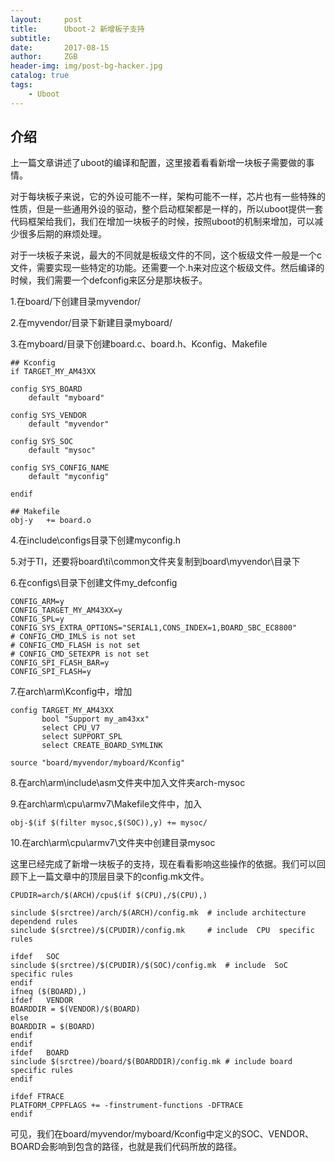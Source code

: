 ```yaml
---
layout:     post
title:      Uboot-2 新增板子支持
subtitle:   
date:       2017-08-15
author:     ZGB
header-img: img/post-bg-hacker.jpg
catalog: true
tags:
    - Uboot
---
```


## 介绍
上一篇文章讲述了uboot的编译和配置，这里接着看看新增一块板子需要做的事情。

对于每块板子来说，它的外设可能不一样，架构可能不一样，芯片也有一些特殊的性质，但是一些通用外设的驱动，整个启动框架都是一样的，所以uboot提供一套代码框架给我们，我们在增加一块板子的时候，按照uboot的机制来增加，可以减少很多后期的麻烦处理。

对于一块板子来说，最大的不同就是板级文件的不同，这个板级文件一般是一个c文件，需要实现一些特定的功能。还需要一个.h来对应这个板级文件。然后编译的时候，我们需要一个defconfig来区分是那块板子。

1.在board/下创建目录myvendor/

2.在myvendor/目录下新建目录myboard/

3.在myboard/目录下创建board.c、board.h、Kconfig、Makefile

```
## Kconfig
if TARGET_MY_AM43XX

config SYS_BOARD
	default "myboard"

config SYS_VENDOR
	default "myvendor"

config SYS_SOC
	default "mysoc"

config SYS_CONFIG_NAME
	default "myconfig"

endif
```

```
## Makefile
obj-y	+= board.o
```

4.在include\configs目录下创建myconfig.h

5.对于TI，还要将board\ti\common文件夹复制到board\myvendor\目录下

6.在configs\目录下创建文件my_defconfig
```
CONFIG_ARM=y
CONFIG_TARGET_MY_AM43XX=y
CONFIG_SPL=y
CONFIG_SYS_EXTRA_OPTIONS="SERIAL1,CONS_INDEX=1,BOARD_SBC_EC8800"
# CONFIG_CMD_IMLS is not set
# CONFIG_CMD_FLASH is not set
# CONFIG_CMD_SETEXPR is not set
CONFIG_SPI_FLASH_BAR=y
CONFIG_SPI_FLASH=y
```
7.在arch\arm\Kconfig中，增加

```
config TARGET_MY_AM43XX
       bool "Support my_am43xx"
       select CPU_V7
       select SUPPORT_SPL
       select CREATE_BOARD_SYMLINK
      
source "board/myvendor/myboard/Kconfig"
```
8.在arch\arm\include\asm文件夹中加入文件夹arch-mysoc

9.在arch\arm\cpu\armv7\Makefile文件中，加入
```
obj-$(if $(filter mysoc,$(SOC)),y) += mysoc/
```

10.在arch\arm\cpu\armv7\文件夹中创建目录mysoc

这里已经完成了新增一块板子的支持，现在看看影响这些操作的依据。我们可以回顾下上一篇文章中的顶层目录下的config.mk文件。
```
CPUDIR=arch/$(ARCH)/cpu$(if $(CPU),/$(CPU),)

sinclude $(srctree)/arch/$(ARCH)/config.mk	# include architecture dependend rules
sinclude $(srctree)/$(CPUDIR)/config.mk		# include  CPU	specific rules

ifdef	SOC
sinclude $(srctree)/$(CPUDIR)/$(SOC)/config.mk	# include  SoC	specific rules
endif
ifneq ($(BOARD),)
ifdef	VENDOR
BOARDDIR = $(VENDOR)/$(BOARD)
else
BOARDDIR = $(BOARD)
endif
endif
ifdef	BOARD
sinclude $(srctree)/board/$(BOARDDIR)/config.mk	# include board specific rules
endif

ifdef FTRACE
PLATFORM_CPPFLAGS += -finstrument-functions -DFTRACE
endif
```
可见，我们在board/myvendor/myboard/Kconfig中定义的SOC、VENDOR、BOARD会影响到包含的路径，也就是我们代码所放的路径。



